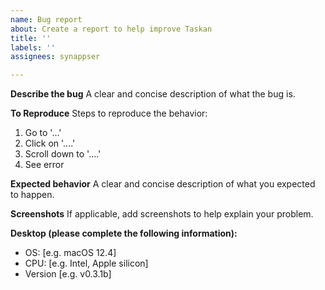 ```yaml
---
name: Bug report
about: Create a report to help improve Taskan
title: ''
labels: ''
assignees: synappser

---
```


**Describe the bug**
A clear and concise description of what the bug is.

**To Reproduce**
Steps to reproduce the behavior:
1. Go to '...'
2. Click on '....'
3. Scroll down to '....'
4. See error

**Expected behavior**
A clear and concise description of what you expected to happen.

**Screenshots**
If applicable, add screenshots to help explain your problem.

**Desktop (please complete the following information):**
 - OS: [e.g. macOS 12.4]
 - CPU: [e.g. Intel, Apple silicon]
 - Version [e.g. v0.3.1b]
